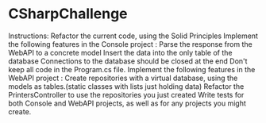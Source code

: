 # CSharpChallenge
Instructions:
Refactor the current code, using the Solid Principles
Implement the following features in the Console project : 
Parse the response from the WebAPI to a concrete model
Insert the data into the only table of the database
Connections to the database should be closed at the end
Don't keep all code in the Program.cs file. 
Implement the following features in the WebAPI project :
Create repositories with a virtual database, using the models as tables.(static classes with lists just holding data)
Refactor the PrintersController to use the repositories you just created
Write tests for both Console and WebAPI projects, as well as for any projects you might create.
